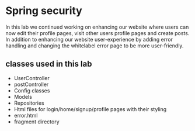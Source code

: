 # Spring security

In this lab we continued working on enhancing our website where users can now edit their profile pages, visit other users profile pages and create posts.
In addition to enhancing our website user-experience by adding error handling and changing the whitelabel error page to be more user-friendly.

## classes used in this lab
- UserController
- postController
- Config classes
- Models
- Repositories
- Html files for login/home/signup/profile pages with their styling
- error.html
- fragment directory